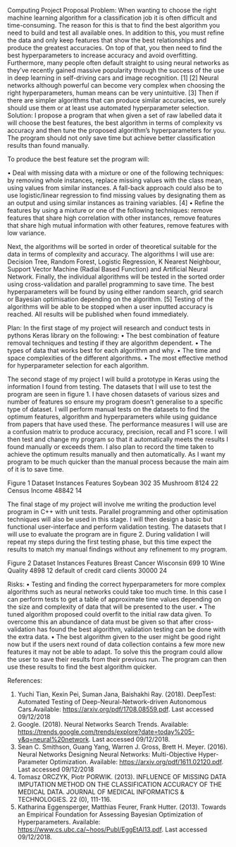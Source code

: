 Computing Project Proposal
Problem:
When wanting to choose the right machine learning algorithm for a classification job it is often difficult and time-consuming. The reason for this is that to find the best algorithm you need to build and test all available ones. In addition to this, you must refine the data and only keep features that show the best relationships and produce the greatest accuracies.  On top of that, you then need to find the best hyperparameters to increase accuracy and avoid overfitting. Furthermore, many people often default straight to using neural networks as they’ve recently gained massive popularity through the success of the use in deep learning in self-driving cars and image recognition. [1] [2] Neural networks although powerful can become very complex when choosing the right hyperparameters, human means can be very unintuitive. [3] Then if there are simpler algorithms that can produce similar accuracies, we surely should use them or at least use automated hyperparameter selection.
Solution:
I propose a program that when given a set of raw labelled data it will choose the best features, the best algorithm in terms of complexity vs accuracy and then tune the proposed algorithm’s hyperparameters for you. The program should not only save time but achieve better classification results than found manually.

To produce the best feature set the program will:

•    Deal with missing data with a mixture or one of the following techniques: by removing whole instances, replace missing values with      the class mean, using values from similar instances. A fall-back approach could also be to use logistic/linear regression to find        missing values by designating them as an output and using similar instances as training variables. [4]
•    Refine the features by using a mixture or one of the following techniques: remove features that share high correlation with other        instances, remove features that share high mutual information with other features, remove features with low variance. 

Next, the algorithms will be sorted in order of theoretical suitable for the data in terms of complexity and accuracy. The algorithms I will use are: Decision Tree, Random Forest, Logistic Regression, K Nearest Neighbour, Support Vector Machine (Radial Based Function) and Artificial Neural Network. Finally, the individual algorithms will be tested in the sorted order using cross-validation and parallel programming to save time. The best hyperparameters will be found by using either random search, grid search or Bayesian optimisation depending on the algorithm. [5] Testing of the algorithms will be able to be stopped when a user inputted accuracy is reached. All results will be published when found immediately.

Plan:
In the first stage of my project will research and conduct tests in pythons Keras library on the following:
•    The best combination of feature removal techniques and testing if they are algorithm dependent.
•    The types of data that works best for each algorithm and why.
•    The time and space complexities of the different algorithms.
•    The most effective method for hyperparameter selection for each algorithm.

The second stage of my project I will build a prototype in Keras using the information I found from testing. The datasets that I will use to test the program are seen in figure 1. I have chosen datasets of various sizes and number of features so ensure my program doesn’t generalise to a specific type of dataset. I will perform manual tests on the datasets to find the optimum features, algorithm and hyperparameters while using guidance from papers that have used these. The performance measures I will use are a confusion matrix to produce accuracy, precision, recall and F1 score. I will then test and change my program so that it automatically meets the results I found manually or exceeds them. I also plan to record the time taken to achieve the optimum results manually and then automatically. As I want my program to be much quicker than the manual process because the main aim of it is to save time.

Figure 1
Dataset	Instances	Features
Soybean	302	35
Mushroom	8124	22
Census Income	48842	14

The final stage of my project will involve me writing the production level program in C++ with unit tests. Parallel programming and other optimisation techniques will also be used in this stage. I will then design a basic but functional user-interface and perform validation testing. The datasets that I will use to evaluate the program are in figure 2. During validation I will repeat my steps during the first testing phase, but this time expect the results to match my manual findings without any refinement to my program.

Figure 2
Dataset	Instances	Features
Breast Cancer Wisconsin	699	10
Wine Quality	4898	12
default of credit card clients	30000	24


Risks:
•    Testing and finding the correct hyperparameters for more complex algorithms such as neural networks could take too much time. In        this case I can perform tests to get a table of approximate time values depending on the size and complexity of data that will be        presented to the user. 
•    The tuned algorithm proposed could overfit to the initial raw data given. To overcome this an abundance of data must be given so         that after cross-validation has found the best algorithm, validation testing can be done with the extra data.
•    The best algorithm given to the user might be good right now but if the users next round of data collection contains a few more new      features it may not be able to adapt. To solve this the program could allow the user to save their results from their previous          run. The program can then use these results to find the best algorithm quicker.
  
References:
1.    Yuchi Tian, Kexin Pei, Suman Jana, Baishakhi Ray. (2018). DeepTest: Automated Testing of Deep-Neural-Network-driven Autonomous Cars.Available: https://arxiv.org/pdf/1708.08559.pdf.   Last accessed 09/12/2018
2.    Google. (2018). Neural Networks Search Trends. Available: https://trends.google.com/trends/explore?date=today%205-y&q=neural%20network.   Last accessed 09/12/2018.
3.    Sean C. Smithson, Guang Yang, Warren J. Gross, Brett H. Meyer. (2016). Neural Networks Designing Neural Networks: Multi-Objective Hyper-Parameter Optimization. Available: https://arxiv.org/pdf/1611.02120.pdf.   Last accessed 09/12/2018
4.    Tomasz ORCZYK, Piotr PORWIK. (2013). INFLUENCE OF MISSING DATA IMPUTATION METHOD ON THE CLASSIFICATION ACCURACY OF THE MEDICAL DATA. JOURNAL OF MEDICAL INFORMATICS & TECHNOLOGIES. 22 (0), 111-116.
5.    Katharina Eggensperger, Matthias Feurer, Frank Hutter. (2013). Towards an Empirical Foundation for Assessing Bayesian Optimization of Hyperparameters. Available: https://www.cs.ubc.ca/~hoos/Publ/EggEtAl13.pdf.   Last accessed 09/12/2018.
